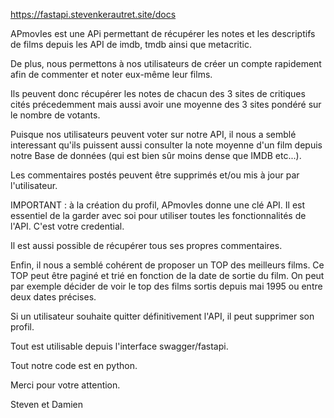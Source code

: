https://fastapi.stevenkerautret.site/docs

APmovIes est une APi permettant de récupérer les notes et les descriptifs de films depuis les API de imdb, tmdb ainsi que metacritic.

De plus, nous permettons à nos utilisateurs de créer un compte rapidement afin de commenter et noter eux-même leur films.

Ils peuvent donc récupérer les notes de chacun des 3 sites de critiques cités précedemment mais aussi avoir une moyenne des 3 sites pondéré sur le nombre de votants.

Puisque nos utilisateurs peuvent voter sur notre API, il nous a semblé interessant qu'ils puissent aussi consulter la note moyenne d'un film depuis notre Base de données (qui est bien sûr moins dense que IMDB etc...).

Les commentaires postés peuvent être supprimés et/ou mis à jour par l'utilisateur.

IMPORTANT : à la création du profil, APmovIes donne une clé API. Il est essentiel de la garder avec soi pour utiliser toutes les fonctionnalités de l'API. C'est votre credential.

Il est aussi possible de récupérer tous ses propres commentaires.

Enfin, il nous a semblé cohérent de proposer un TOP des meilleurs films. Ce TOP peut être paginé et trié en fonction de la date de sortie du film. On peut par exemple décider de voir le top des films sortis depuis mai 1995 ou entre deux dates précises.

Si un utilisateur souhaite quitter définitivement l'API, il peut supprimer son profil.

Tout est utilisable depuis l'interface swagger/fastapi.

Tout notre code est en python.

Merci pour votre attention.

Steven et Damien